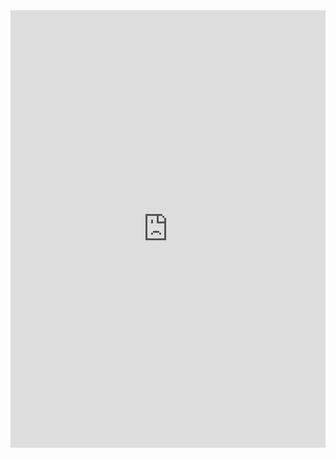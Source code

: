 <iframe src="https://htmlgames.github.io/htmlgames/differences/jump/index.html" style="width:100%;height:700px;border:0"></iframe>
